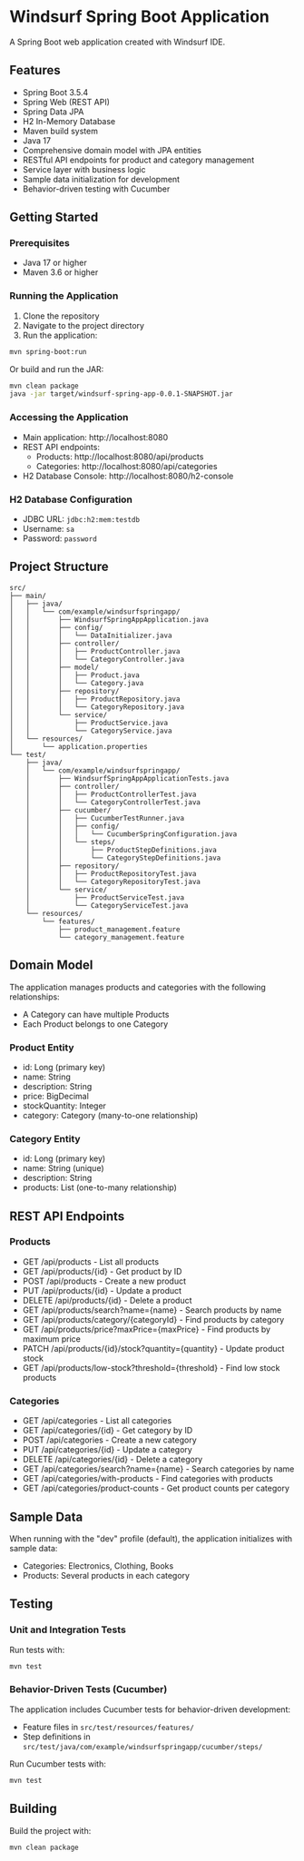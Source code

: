 # Windsurf Spring Boot Application

A Spring Boot web application created with Windsurf IDE.

## Features

- Spring Boot 3.5.4
- Spring Web (REST API)
- Spring Data JPA
- H2 In-Memory Database
- Maven build system
- Java 17
- Comprehensive domain model with JPA entities
- RESTful API endpoints for product and category management
- Service layer with business logic
- Sample data initialization for development
- Behavior-driven testing with Cucumber

## Getting Started

### Prerequisites

- Java 17 or higher
- Maven 3.6 or higher

### Running the Application

1. Clone the repository
2. Navigate to the project directory
3. Run the application:

```bash
mvn spring-boot:run
```

Or build and run the JAR:

```bash
mvn clean package
java -jar target/windsurf-spring-app-0.0.1-SNAPSHOT.jar
```

### Accessing the Application

- Main application: http://localhost:8080
- REST API endpoints:
  - Products: http://localhost:8080/api/products
  - Categories: http://localhost:8080/api/categories
- H2 Database Console: http://localhost:8080/h2-console

### H2 Database Configuration

- JDBC URL: `jdbc:h2:mem:testdb`
- Username: `sa`
- Password: `password`

## Project Structure

```
src/
├── main/
│   ├── java/
│   │   └── com/example/windsurfspringapp/
│   │       ├── WindsurfSpringAppApplication.java
│   │       ├── config/
│   │       │   └── DataInitializer.java
│   │       ├── controller/
│   │       │   ├── ProductController.java
│   │       │   └── CategoryController.java
│   │       ├── model/
│   │       │   ├── Product.java
│   │       │   └── Category.java
│   │       ├── repository/
│   │       │   ├── ProductRepository.java
│   │       │   └── CategoryRepository.java
│   │       └── service/
│   │           ├── ProductService.java
│   │           └── CategoryService.java
│   └── resources/
│       └── application.properties
└── test/
    ├── java/
    │   └── com/example/windsurfspringapp/
    │       ├── WindsurfSpringAppApplicationTests.java
    │       ├── controller/
    │       │   ├── ProductControllerTest.java
    │       │   └── CategoryControllerTest.java
    │       ├── cucumber/
    │       │   ├── CucumberTestRunner.java
    │       │   ├── config/
    │       │   │   └── CucumberSpringConfiguration.java
    │       │   └── steps/
    │       │       ├── ProductStepDefinitions.java
    │       │       └── CategoryStepDefinitions.java
    │       ├── repository/
    │       │   ├── ProductRepositoryTest.java
    │       │   └── CategoryRepositoryTest.java
    │       └── service/
    │           ├── ProductServiceTest.java
    │           └── CategoryServiceTest.java
    └── resources/
        └── features/
            ├── product_management.feature
            └── category_management.feature
```

## Domain Model

The application manages products and categories with the following relationships:
- A Category can have multiple Products
- Each Product belongs to one Category

### Product Entity
- id: Long (primary key)
- name: String
- description: String
- price: BigDecimal
- stockQuantity: Integer
- category: Category (many-to-one relationship)

### Category Entity
- id: Long (primary key)
- name: String (unique)
- description: String
- products: List<Product> (one-to-many relationship)

## REST API Endpoints

### Products
- GET /api/products - List all products
- GET /api/products/{id} - Get product by ID
- POST /api/products - Create a new product
- PUT /api/products/{id} - Update a product
- DELETE /api/products/{id} - Delete a product
- GET /api/products/search?name={name} - Search products by name
- GET /api/products/category/{categoryId} - Find products by category
- GET /api/products/price?maxPrice={maxPrice} - Find products by maximum price
- PATCH /api/products/{id}/stock?quantity={quantity} - Update product stock
- GET /api/products/low-stock?threshold={threshold} - Find low stock products

### Categories
- GET /api/categories - List all categories
- GET /api/categories/{id} - Get category by ID
- POST /api/categories - Create a new category
- PUT /api/categories/{id} - Update a category
- DELETE /api/categories/{id} - Delete a category
- GET /api/categories/search?name={name} - Search categories by name
- GET /api/categories/with-products - Find categories with products
- GET /api/categories/product-counts - Get product counts per category

## Sample Data

When running with the "dev" profile (default), the application initializes with sample data:
- Categories: Electronics, Clothing, Books
- Products: Several products in each category

## Testing

### Unit and Integration Tests

Run tests with:

```bash
mvn test
```

### Behavior-Driven Tests (Cucumber)

The application includes Cucumber tests for behavior-driven development:
- Feature files in `src/test/resources/features/`
- Step definitions in `src/test/java/com/example/windsurfspringapp/cucumber/steps/`

Run Cucumber tests with:

```bash
mvn test
```

## Building

Build the project with:

```bash
mvn clean package
